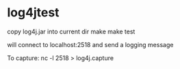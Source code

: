 # log4jtest

copy log4j.jar into current dir
make
make test

will connect to localhost:2518 and send a logging message

To capture: nc -l 2518 > log4j.capture

